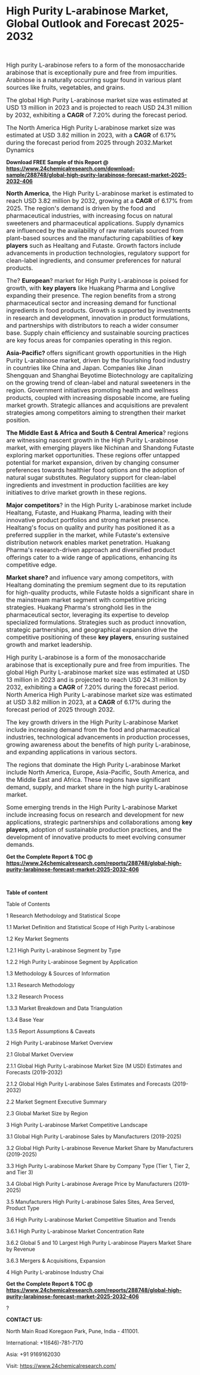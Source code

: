 <h1>High Purity L-arabinose Market, Global Outlook and Forecast 2025-2032</h1><br/><p><span style="font-size:16px">High purity L-arabinose refers to a form of the monosaccharide arabinose that is exceptionally pure and free from impurities. Arabinose is a naturally occurring sugar found in various plant sources like fruits, vegetables, and grains.</span></p>
 
 
 
 <p><span style="font-size:16px">The global High Purity L-arabinose market size was estimated at USD 13 million in 2023 and is projected to reach USD 24.31 million by 2032, exhibiting a <strong>CAGR</strong> of 7.20% during the forecast period.</span></p>
 
 
 
 <p><span style="font-size:16px">The North America High Purity L-arabinose market size was estimated at USD 3.82 million in 2023, with a <strong>CAGR</strong> of 6.17% during the forecast period from 2025 through 2032.Market Dynamics</span></p>
 
 
 
 <div><b>Download FREE Sample of this Report @ <a href="https://www.24chemicalresearch.com/download-sample/288748/global-high-purity-larabinose-forecast-market-2025-2032-406">https://www.24chemicalresearch.com/download-sample/288748/global-high-purity-larabinose-forecast-market-2025-2032-406</a></b></div>
 
 
 
 <p><span style="font-size:16px"><strong>North America</strong>, the High Purity L-arabinose market is estimated to reach USD 3.82 million by 2032, growing at a <strong>CAGR</strong> of 6.17% from 2025. The region&#39;s demand is driven by the food and pharmaceutical industries, with increasing focus on natural sweeteners and pharmaceutical applications. Supply dynamics are influenced by the availability of raw materials sourced from plant-based sources and the manufacturing capabilities of <strong>key players</strong> such as Healtang and Futaste. Growth factors include advancements in production technologies, regulatory support for clean-label ingredients, and consumer preferences for natural products.</span></p>
 
 
 
 <p><span style="font-size:16px">The? <strong>European</strong>? market for High Purity L-arabinose is poised for growth, with <strong>key players</strong> like Huakang Pharma and Longlive expanding their presence. The region benefits from a strong pharmaceutical sector and increasing demand for functional ingredients in food products. Growth is supported by investments in research and development, innovation in product formulations, and partnerships with distributors to reach a wider consumer base. Supply chain efficiency and sustainable sourcing practices are key focus areas for companies operating in this region.</span></p>
 
 
 
 <p><span style="font-size:16px"><strong>Asia-Pacific? </strong>offers significant growth opportunities in the High Purity L-arabinose market, driven by the flourishing food industry in countries like China and Japan. Companies like Jinan Shengquan and Shanghai Beyotime Biotechnology are capitalizing on the growing trend of clean-label and natural sweeteners in the region. Government initiatives promoting health and wellness products, coupled with increasing disposable income, are fueling market growth. Strategic alliances and acquisitions are prevalent strategies among competitors aiming to strengthen their market position.</span></p>
 
 
 
 <p><span style="font-size:16px"><strong>The Middle East & Africa and South & Central America</strong>? regions are witnessing nascent growth in the High Purity L-arabinose market, with emerging players like Nichinan and Shandong Futaste exploring market opportunities. These regions offer untapped potential for market expansion, driven by changing consumer preferences towards healthier food options and the adoption of natural sugar substitutes. Regulatory support for clean-label ingredients and investment in production facilities are key initiatives to drive market growth in these regions.</span></p>
 
 
 
 <p><span style="font-size:16px"><strong>Major competitors</strong>? in the High Purity L-arabinose market include Healtang, Futaste, and Huakang Pharma, leading with their innovative product portfolios and strong market presence. Healtang&#39;s focus on quality and purity has positioned it as a preferred supplier in the market, while Futaste&#39;s extensive distribution network enables market penetration. Huakang Pharma&#39;s research-driven approach and diversified product offerings cater to a wide range of applications, enhancing its competitive edge.</span></p>
 
 
 
 <p><span style="font-size:16px"><strong>Market share? </strong>and influence vary among competitors, with Healtang dominating the premium segment due to its reputation for high-quality products, while Futaste holds a significant share in the mainstream market segment with competitive pricing strategies. Huakang Pharma&#39;s stronghold lies in the pharmaceutical sector, leveraging its expertise to develop specialized formulations. Strategies such as product innovation, strategic partnerships, and geographical expansion drive the competitive positioning of these <strong>key players</strong>, ensuring sustained growth and market leadership.</span></p>
 
 
 
 <p><span style="font-size:16px">High purity L-arabinose is a form of the monosaccharide arabinose that is exceptionally pure and free from impurities. The global High Purity L-arabinose market size was estimated at USD 13 million in 2023 and is projected to reach USD 24.31 million by 2032, exhibiting a <strong>CAGR</strong> of 7.20% during the forecast period. North America High Purity L-arabinose market size was estimated at USD 3.82 million in 2023, at a <strong>CAGR</strong> of 6.17% during the forecast period of 2025 through 2032.</span></p>
 
 
 
 <p><span style="font-size:16px">The key growth drivers in the High Purity L-arabinose Market include increasing demand from the food and pharmaceutical industries, technological advancements in production processes, growing awareness about the benefits of high purity L-arabinose, and expanding applications in various sectors.</span></p>
 
 
 
 <p><span style="font-size:16px">The regions that dominate the High Purity L-arabinose Market include North America, Europe, Asia-Pacific, South America, and the Middle East and Africa. These regions have significant demand, supply, and market share in the high purity L-arabinose market.</span></p>
 
 
 
 <p><span style="font-size:16px">Some emerging trends in the High Purity L-arabinose Market include increasing focus on research and development for new applications, strategic partnerships and collaborations among <strong>key players</strong>, adoption of sustainable production practices, and the development of innovative products to meet evolving consumer demands.</span></p>
 
 
 
 <div><b>Get the Complete Report & TOC @ <a href="https://www.24chemicalresearch.com/reports/288748/global-high-purity-larabinose-forecast-market-2025-2032-406">https://www.24chemicalresearch.com/reports/288748/global-high-purity-larabinose-forecast-market-2025-2032-406</a></b></div>
 
 
 
 <p><br />
 
 <b>Table of content</b></p>
 
 
 
 <p>Table of Contents<br />
 
 1 Research Methodology and Statistical Scope<br />
 
 1.1 Market Definition and Statistical Scope of High Purity L-arabinose<br />
 
 1.2 Key Market Segments<br />
 
 1.2.1 High Purity L-arabinose Segment by Type<br />
 
 1.2.2 High Purity L-arabinose Segment by Application<br />
 
 1.3 Methodology & Sources of Information<br />
 
 1.3.1 Research Methodology<br />
 
 1.3.2 Research Process<br />
 
 1.3.3 Market Breakdown and Data Triangulation<br />
 
 1.3.4 Base Year<br />
 
 1.3.5 Report Assumptions & Caveats<br />
 
 2 High Purity L-arabinose Market Overview<br />
 
 2.1 Global Market Overview<br />
 
 2.1.1 Global High Purity L-arabinose Market Size (M USD) Estimates and Forecasts (2019-2032)<br />
 
 2.1.2 Global High Purity L-arabinose Sales Estimates and Forecasts (2019-2032)<br />
 
 2.2 Market Segment Executive Summary<br />
 
 2.3 Global Market Size by Region<br />
 
 3 High Purity L-arabinose Market Competitive Landscape<br />
 
 3.1 Global High Purity L-arabinose Sales by Manufacturers (2019-2025)<br />
 
 3.2 Global High Purity L-arabinose Revenue Market Share by Manufacturers (2019-2025)<br />
 
 3.3 High Purity L-arabinose Market Share by Company Type (Tier 1, Tier 2, and Tier 3)<br />
 
 3.4 Global High Purity L-arabinose Average Price by Manufacturers (2019-2025)<br />
 
 3.5 Manufacturers High Purity L-arabinose Sales Sites, Area Served, Product Type<br />
 
 3.6 High Purity L-arabinose Market Competitive Situation and Trends<br />
 
 3.6.1 High Purity L-arabinose Market Concentration Rate<br />
 
 3.6.2 Global 5 and 10 Largest High Purity L-arabinose Players Market Share by Revenue<br />
 
 3.6.3 Mergers & Acquisitions, Expansion<br />
 
 4 High Purity L-arabinose Industry Chai</p>
 
 
 
 <div><b>Get the Complete Report & TOC @ <a href="https://www.24chemicalresearch.com/reports/288748/global-high-purity-larabinose-forecast-market-2025-2032-406">https://www.24chemicalresearch.com/reports/288748/global-high-purity-larabinose-forecast-market-2025-2032-406</a></b></div>
 
 
 
 <p>? </p>
 
 
 
 <p><b>CONTACT US:</b><br />
 
 North Main Road Koregaon Park, Pune, India - 411001.<br />
 
 International: +1(646)-781-7170<br />
 
 Asia: +91 9169162030<br />
 
 Visit: <a href="https://www.24chemicalresearch.com/">https://www.24chemicalresearch.com/</a></p>